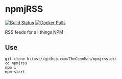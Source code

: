 # npmjRSS

[![Build Status](https://travis-ci.org/TheConnMan/npmjrss.svg?branch=master)](https://travis-ci.org/TheConnMan/npmjrss) [![Docker Pulls](https://img.shields.io/docker/pulls/theconnman/npmjrss.svg)](https://hub.docker.com/r/theconnman/npmjrss/)

RSS feeds for all things NPM

## Use

```
git clone https://github.com/TheConnMan/npmjrss.git
cd npmjrss
npm i
npm start
```
